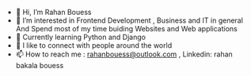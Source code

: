 

- 👋 Hi, I’m Rahan Bouess 
- 👀 I’m interested in Frontend Development , Business and IT in general 
      And Spend most of my time buiding Websites and Web applications
- 🌱 Currently learning Python and Django 
- 💞️ I like to connect with  people around the world 
- 📫 How to reach me : rahanbouess@outlook.com , Linkedin: rahan bakala bouess


<!---
Absolu242/Absolu242 is a ✨ special ✨ repository because its `README.md` (this file) appears on your GitHub profile.
You can click the Preview link to take a look at your changes.
--->
